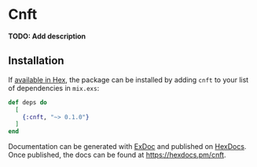 # Cnft

**TODO: Add description**

## Installation

If [available in Hex](https://hex.pm/docs/publish), the package can be installed
by adding `cnft` to your list of dependencies in `mix.exs`:

```elixir
def deps do
  [
    {:cnft, "~> 0.1.0"}
  ]
end
```

Documentation can be generated with [ExDoc](https://github.com/elixir-lang/ex_doc)
and published on [HexDocs](https://hexdocs.pm). Once published, the docs can
be found at <https://hexdocs.pm/cnft>.


